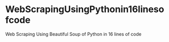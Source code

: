# WebScrapingUsingPythonin16linesofcode
Web Scraping Using Beautiful Soup of Python in 16 lines of code
